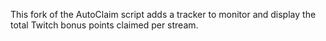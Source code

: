 This fork of the AutoClaim script adds a tracker to monitor and display the total Twitch bonus points claimed per stream.
